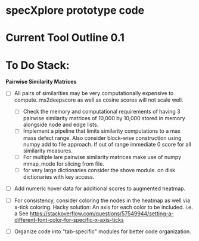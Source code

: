 # specXplore prototype code

# Current Tool Outline 0.1

# To Do Stack:


**Pairwise Similarity Matrices**

- [ ] All pairs of similarities may be very computationally expensive to compute. ms2deepscore as well as cosine scores will not scale well.
    - [ ] Check the memory and computational requirements of having 3 pairwise similarity matrices of 10,000 by 10,000 stored in memory alongside node and edge lists. 
    - [ ] Implement a pipeline that limits similarity computations to a max mass defect range. Also consider block-wise construction using numpy add to file approach. If out of range immediate 0 score for all similarity measures.
    - [ ] For multiple lare pairwise similarity matrices make use of numpy mmap_mode for slicing from file.
    - [ ] for very large dictionaries consider the shove module. on disk dictionaries with key access.

- [ ] Add numeric hover data for additional scores to augmented heatmap.

- [ ] For consistency, consider coloring the nodes in the heatmap as well via x-tick coloring. Hacky solution: An axis for each color to be included. i.e. a  See https://stackoverflow.com/questions/57549944/setting-a-different-font-color-for-specific-x-axis-ticks


- [ ] Organize code into "tab-specific" modules for better code organization.